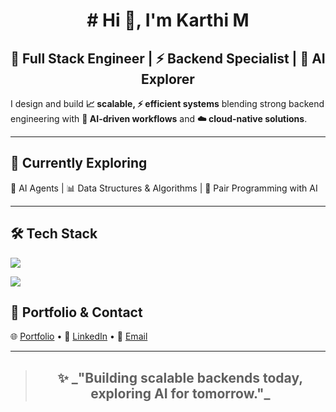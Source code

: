 <h1 align="center"># Hi 👋, I'm Karthi M</h1>

<h2 align="center">🚀 Full Stack Engineer | ⚡ Backend Specialist | 🤖 AI Explorer</h2>

<p>
  I design and build <b>📈 scalable, ⚡ efficient systems</b> blending strong backend engineering with 
  <b>🤝 AI-driven workflows</b> and <b>☁️ cloud-native solutions</b>.
</p> 

---
<!-- Currently Exploring -->
<h2>🌱 Currently Exploring</h2>
<p>
  🤖 AI Agents | 📊 Data Structures & Algorithms | 🤝 Pair Programming with AI
</p>

---

<!-- Tech Stack -->
<h2>🛠️ Tech Stack</h2>

<p>
  <img src="https://skillicons.dev/icons?i=js,ts,nodejs,express,nest,react,nextjs,python,docker,mysql,mongodb,redis,jenkins,git,python,langchain" />
</p>

<p>
  <img src="https://skillicons.dev/icons?i=aws,ec2,sqs,sns,s3,ses" />
</p>

<!-- Portfolio -->
<h2>📂 Portfolio & Contact</h2>

<p>
  🌐 <a href="https://portfolio.gravitycodes.com" target="_blank">Portfolio</a> • 
  💼 <a href="https://linkedin.com/in/karthi-munirathinam-0812166a" target="_blank">LinkedIn</a> •
  📧 <a href="mailto:karthiraja268@email.com">Email</a>
</p>

---

> <h2 align="center">✨ _"Building scalable backends today, exploring AI for tomorrow."_ </h2>
